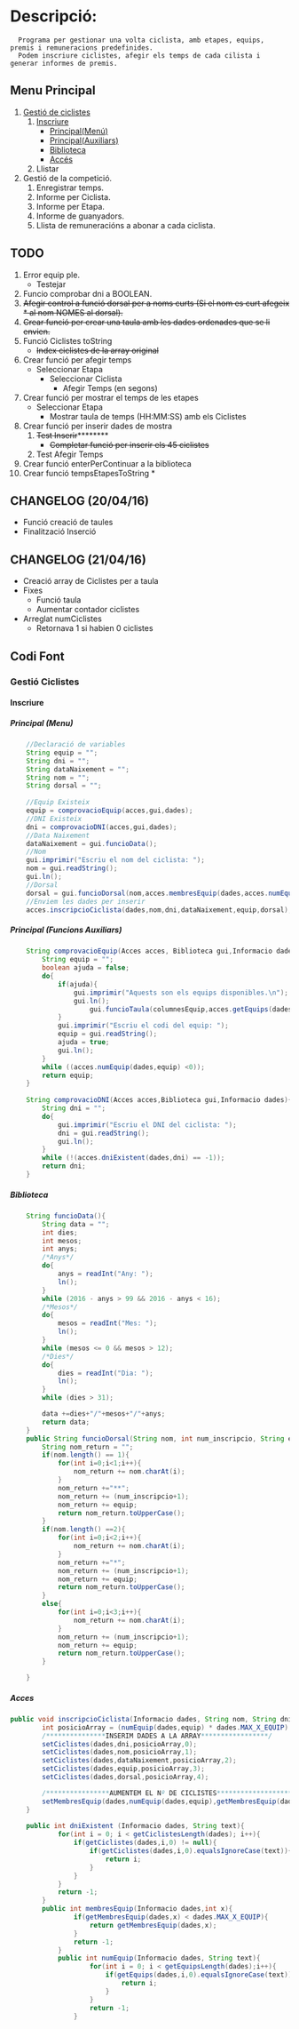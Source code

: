 # Descripció:
      Programa per gestionar una volta ciclista, amb etapes, equips, premis i remuneracions predefinides.
      Podem inscriure ciclistes, afegir els temps de cada cilista i generar informes de premis.

##  Menu Principal

1. [Gestió de ciclistes](#gestioCiclistes)
    1. [Inscriure](#inscriure)
        * [Principal(Menú)](#inscriureMenu)
        * [Principal(Auxiliars)](#inscriureAuxiliars)
        * [Biblioteca](#inscriureBiblioteca)
        * [Accés](#inscriureAcces)
    2.  Llistar
2. Gestió de la competició.
    1. Enregistrar temps.
    2. Informe per Ciclista.
    3. Informe per Etapa.
    4. Informe de guanyadors.
    5. Llista de remuneracións a abonar a cada ciclista.

## TODO
1. Error equip ple.
    * Testejar
3. Funcio comprobar dni a BOOLEAN.
4. ~~Afegir control a funció dorsal per a noms curts (Si el nom es curt afegeix * al nom NOMES al dorsal).~~
5. ~~Crear funció per crear una taula amb les dades ordenades que se li envien.~~
6. Funció Ciclistes toString
    * ~~Index ciclistes de la array original~~
7. Crear funció per afegir temps
    * Seleccionar Etapa
        * Seleccionar Ciclista
            * Afegir Temps (en segons)
8. Crear funció per mostrar el temps de les etapes
    * Seleccionar Etapa
        * Mostrar taula de temps (HH:MM:SS) amb els Ciclistes
9. Crear funció per inserir dades de mostra
    1. ~~Test Inserir~~********
        * ~~Completar funció per inserir els 45 ciclistes~~
    2. Test Afegir Temps
10. Crear funció enterPerContinuar a la biblioteca
11. Crear funció tempsEtapesToString
    * 

    
## CHANGELOG (20/04/16)
* Funció creació de taules
* Finalització Inserció

## CHANGELOG (21/04/16)
* Creació array de Ciclistes per a taula
* Fixes
    * Funció taula
    * Aumentar contador ciclistes
* Arreglat numCiclistes
    * Retornava 1 si habien 0 ciclistes
    
    
    
## Codi Font

### <a name="gestioCiclistes">Gestió Ciclistes
#### <a name="Inscriure">Inscriure
##### <a name="inscriureMenu">Principal (Menu)
```java
    //Declaració de variables
    String equip = "";
    String dni = "";
    String dataNaixement = "";
    String nom = "";
    String dorsal = "";
    
    //Equip Existeix
    equip = comprovacioEquip(acces,gui,dades);
    //DNI Existeix
    dni = comprovacioDNI(acces,gui,dades);
    //Data Naixement
    dataNaixement = gui.funcioData();
    //Nom
    gui.imprimir("Escriu el nom del ciclista: ");
    nom = gui.readString();
    gui.ln();
    //Dorsal
    dorsal = gui.funcioDorsal(nom,acces.membresEquip(dades,acces.numEquip(dades,equip)),equip);
    //Enviem les dades per inserir
    acces.inscripcioCiclista(dades,nom,dni,dataNaixement,equip,dorsal);
```
##### <a name="inscriureAuxiliars">Principal (Funcions Auxiliars)
```java
	String comprovacioEquip(Acces acces, Biblioteca gui,Informacio dades){
		String equip = "";
		boolean ajuda = false;
		do{
			if(ajuda){
				gui.imprimir("Aquests son els equips disponibles.\n");
				gui.ln();
					gui.funcioTaula(columnesEquip,acces.getEquips(dades));
			}
			gui.imprimir("Escriu el codi del equip: ");
			equip = gui.readString();
			ajuda = true;
			gui.ln();
		}
		while ((acces.numEquip(dades,equip) <0));
		return equip;
	}
	
	String comprovacioDNI(Acces acces,Biblioteca gui,Informacio dades){
		String dni = "";
		do{
			gui.imprimir("Escriu el DNI del ciclista: ");
			dni = gui.readString();
			gui.ln();
		}
		while (!(acces.dniExistent(dades,dni) == -1));
		return dni;
	}
```
##### <a name="inscriureBiblioteca">Biblioteca
```java
	String funcioData(){
		String data = "";
		int dies;
		int mesos;
		int anys;
		/*Anys*/
		do{
			anys = readInt("Any: ");
			ln();
		}
		while (2016 - anys > 99 && 2016 - anys < 16);
		/*Mesos*/
		do{
			mesos = readInt("Mes: ");
			ln();
		}
		while (mesos <= 0 && mesos > 12);
		/*Dies*/
		do{
			dies = readInt("Dia: ");
			ln();
		}
		while (dies > 31);

		data +=dies+"/"+mesos+"/"+anys;
		return data;
	}
	public String funcioDorsal(String nom, int num_inscripcio, String equip){
		String nom_return = "";
		if(nom.length() == 1){
			for(int i=0;i<1;i++){
				nom_return += nom.charAt(i);
			}
			nom_return +="**";
			nom_return += (num_inscripcio+1);
			nom_return += equip;
			return nom_return.toUpperCase();
		}
		if(nom.length() ==2){
			for(int i=0;i<2;i++){
				nom_return += nom.charAt(i);
			}
			nom_return +="*";
			nom_return += (num_inscripcio+1);
			nom_return += equip;
			return nom_return.toUpperCase();
		}
		else{
			for(int i=0;i<3;i++){
				nom_return += nom.charAt(i);
			}
			nom_return += (num_inscripcio+1);
			nom_return += equip;
			return nom_return.toUpperCase();
		}

	}
```
##### <a name="inscriureAcces">Acces
```java
public void inscripcioCiclista(Informacio dades, String nom, String dni, String dataNaixement, String equip, String dorsal){
		int posicioArray = (numEquip(dades,equip) * dades.MAX_X_EQUIP) + (Integer.parseInt(dorsal.charAt(3)+"")-1);	//Posició del ciclista a la array
		/***************INSERIM DADES A LA ARRAY*****************/
		setCiclistes(dades,dni,posicioArray,0);
		setCiclistes(dades,nom,posicioArray,1);
		setCiclistes(dades,dataNaixement,posicioArray,2);
		setCiclistes(dades,equip,posicioArray,3);
		setCiclistes(dades,dorsal,posicioArray,4);

		/****************AUMENTEM EL Nº DE CICLISTES***********************/
		setMembresEquip(dades,numEquip(dades,equip),getMembresEquip(dades,numEquip(dades,equip))+1);
	}
	
	public int dniExistent (Informacio dades, String text){
    		for(int i = 0; i < getCiclistesLength(dades); i++){
    			if(getCiclistes(dades,i,0) != null){
    				if(getCiclistes(dades,i,0).equalsIgnoreCase(text)){
    					return i;
    				}
    			}
    		}
    		return -1;
    	}
    	public int membresEquip(Informacio dades,int x){
        		if(getMembresEquip(dades,x) < dades.MAX_X_EQUIP){
        			return getMembresEquip(dades,x);
        		}
        		return -1;
        	}
        	public int numEquip(Informacio dades, String text){
            		for(int i = 0; i < getEquipsLength(dades);i++){
            			if(getEquips(dades,i,0).equalsIgnoreCase(text)){
            				return i;
            			}
            		}
            		return -1;
            	}
```